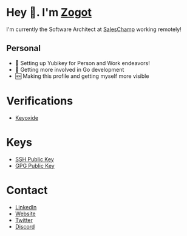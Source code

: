 # Hey 👋. I'm [Zogot][link-github]
I'm currently the Software Architect at [SalesChamp][link-saleschamp] working remotely!

## Personal
* 🔐 Setting up Yubikey for Person and Work endeavors!
* 🚀 Getting more involved in Go development
* 🆕 Making this profile and getting myself more visible

# Verifications
* [Keyoxide][link-keyoxide]

# Keys
* [SSH Public Key][link-ssh-public-keys]
* [GPG Public Key][link-gpg-public-keys]

# Contact
* [LinkedIn][link-linkedin]
* [Website][link-website]
* [Twitter][link-twitter]
* [Discord][link-discord]

[link-keyoxide]: https://keyoxide.org/7CACC1CC2F6E8E8A471AE8C8F6282D0368B3AA28
[link-ssh-public-keys]: https://github.com/zogot.keys
[link-gpg-public-keys]: https://github.com/zogot.gpg
[link-saleschamp]: https://www.saleschamp.nl/
[link-github]: https://github.com/zogot
[link-linkedin]: https://www.linkedin.com/in/leon-rowland/
[link-website]: https://leon.rowland.nl
[link-twitter]: https://twitter.com/leonrowland
[link-discord]: "Zogot#6277"